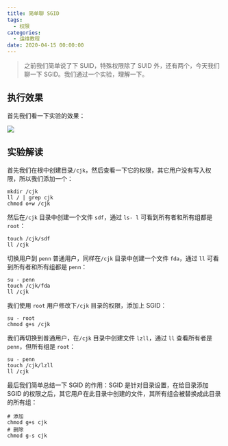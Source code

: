 ```yaml
---
title: 简单聊 SGID
tags:
  - 权限
categories:
  - 运维教程
date: 2020-04-15 00:00:00
---
```


> 之前我们简单说了下 SUID，特殊权限除了 SUID 外，还有两个，今天我们聊一下 SGID。我们通过一个实验，理解一下。

<!-- more -->

## 执行效果

首先我们看一下实验的效果：

![](https://cdn.dusays.com/2020/04/211-1.jpg)

## 实验解读

首先我们在根中创建目录`/cjk`，然后查看一下它的权限，其它用户没有写入权限，所以我们添加一个：

```
mkdir /cjk
ll / | grep cjk
chmod o+w /cjk
```

然后在`/cjk` 目录中创建一个文件 `sdf`，通过 `ls- l` 可看到所有者和所有组都是 `root`：

```
touch /cjk/sdf
ll /cjk
```

切换用户到 `penn` 普通用户，同样在`/cjk` 目录中创建一个文件 `fda`，通过 `ll` 可看到所有者和所有组都是 `penn`：

```
su - penn
touch /cjk/fda
ll /cjk
```

我们使用 `root` 用户修改下`/cjk` 目录的权限，添加上 SGID：

```
su - root
chmod g+s /cjk
```

我们再切换到普通用户，在`/cjk` 目录中创建文件 `lzll`，通过 `ll` 查看所有者是 `penn`，但所有组是 `root`：

```
su - penn
touch /cjk/lzll
ll /cjk
```

最后我们简单总结一下 SGID 的作用：SGID 是针对目录设置，在给目录添加 SGID 的权限之后，其它用户在此目录中创建的文件，其所有组会被替换成此目录的所有组：

```
# 添加
chmod g+s cjk
# 删除
chmod g-s cjk
```